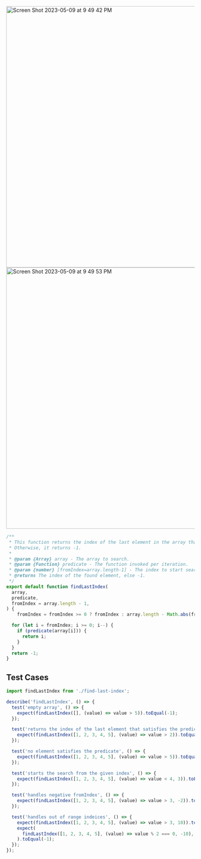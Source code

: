 <img width="699" alt="Screen Shot 2023-05-09 at 9 49 42 PM" src="https://github.com/cheatsheet1999/FrontEndCollection/assets/37787994/5f532407-c408-4a9a-b147-31db908f0a02">
<img width="699" alt="Screen Shot 2023-05-09 at 9 49 53 PM" src="https://github.com/cheatsheet1999/FrontEndCollection/assets/37787994/dcbc0171-a20a-4714-adb1-8eaeeff1fb55">


```js
/**
 * This function returns the index of the last element in the array that satisfies the provided testing function.
 * Otherwise, it returns -1.
 *
 * @param {Array} array - The array to search.
 * @param {Function} predicate - The function invoked per iteration.
 * @param {number} [fromIndex=array.length-1] - The index to start searching from.
 * @returns The index of the found element, else -1.
 */
export default function findLastIndex(
  array,
  predicate,
  fromIndex = array.length - 1,
) {
    fromIndex = fromIndex >= 0 ? fromIndex : array.length - Math.abs(fromIndex);

  for (let i = fromIndex; i >= 0; i--) {
    if (predicate(array[i])) {
      return i;
    }
  }
  return -1;
}
```


## Test Cases
```js
import findLastIndex from './find-last-index';

describe('findLastIndex', () => {
  test('empty array', () => {
    expect(findLastIndex([], (value) => value > 5)).toEqual(-1);
  });

  test('returns the index of the last element that satisfies the predicate', () => {
    expect(findLastIndex([1, 2, 3, 4, 5], (value) => value > 2)).toEqual(4);
  });

  test('no element satisfies the predicate', () => {
    expect(findLastIndex([1, 2, 3, 4, 5], (value) => value > 5)).toEqual(-1);
  });

  test('starts the search from the given index', () => {
    expect(findLastIndex([1, 2, 3, 4, 5], (value) => value < 4, 3)).toEqual(2);
  });

  test('handles negative fromIndex', () => {
    expect(findLastIndex([1, 2, 3, 4, 5], (value) => value > 3, -2)).toEqual(3);
  });

  test('handles out of range indeices', () => {
    expect(findLastIndex([1, 2, 3, 4, 5], (value) => value > 3, 10)).toEqual(4);
    expect(
      findLastIndex([1, 2, 3, 4, 5], (value) => value % 2 === 0, -10),
    ).toEqual(-1);
  });
});
```
